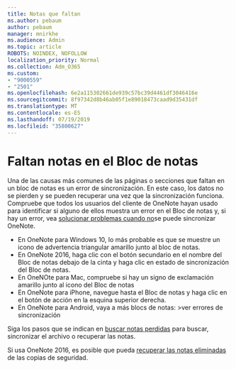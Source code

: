 ```yaml
---
title: Notas que faltan
ms.author: pebaum
author: pebaum
manager: mnirkhe
ms.audience: Admin
ms.topic: article
ROBOTS: NOINDEX, NOFOLLOW
localization_priority: Normal
ms.collection: Adm_O365
ms.custom:
- "9000559"
- "2501"
ms.openlocfilehash: 6e2a115302661de939c57bc39d4461df3046416e
ms.sourcegitcommit: 8f97342d8b46ab05f1e89018473caad9d35431df
ms.translationtype: MT
ms.contentlocale: es-ES
ms.lasthandoff: 07/19/2019
ms.locfileid: "35800627"
---
```

# <a name="missing-notes-in-notebook"></a>Faltan notas en el Bloc de notas

Una de las causas más comunes de las páginas o secciones que faltan en un bloc de notas es un error de sincronización. En este caso, los datos no se pierden y se pueden recuperar una vez que la sincronización funciona. Compruebe que todos los usuarios del cliente de OneNote hayan usado para identificar si alguno de ellos muestra un error en el Bloc de notas y, si hay un error, vea [solucionar problemas cuando no](https://support.office.com/article/299495ef-66d1-448f-90c1-b785a6968d45)se puede sincronizar OneNote.

- En OneNote para Windows 10, lo más probable es que se muestre un icono de advertencia triangular amarillo junto al bloc de notas.
- En OneNote 2016, haga clic con el botón secundario en el nombre del Bloc de notas debajo de la cinta y haga clic en estado de sincronización del Bloc de notas.
- En OneNOte para Mac, compruebe si hay un signo de exclamación amarillo junto al icono del Bloc de notas
- En OneNote para iPhone, navegue hasta el Bloc de notas y haga clic en el botón de acción en la esquina superior derecha.
- En OneNote para Android, vaya a más blocs de notas: >ver errores de sincronización

Siga los pasos que se indican en [buscar notas perdidas](https://support.office.com/article/32cb2bd7-afe7-44d2-a711-398a88421287) para buscar, sincronizar el archivo o recuperar las notas.

Si usa OneNote 2016, es posible que pueda [recuperar las notas eliminadas](https://support.office.com/article/32ed1036-74fd-4c21-bc28-033a486e6b14) de las copias de seguridad.